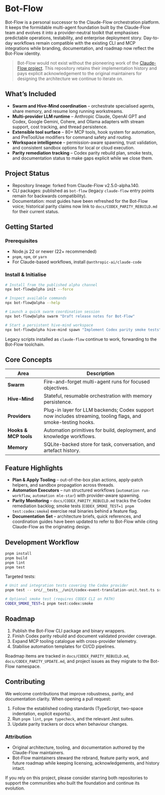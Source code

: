 # Bot-Flow

Bot-Flow is a personal successor to the Claude-Flow orchestration platform. It keeps the formidable multi-agent foundation built by the Claude-Flow team and evolves it into a provider-neutral toolkit that emphasises predictable operations, testability, and enterprise deployment story. Day-to-day workflows remain compatible with the existing CLI and MCP integrations while branding, documentation, and roadmap now reflect the Bot-Flow identity.

> Bot-Flow would not exist without the pioneering work of the [Claude-Flow project](https://github.com/ruvnet/claude-flow). This repository retains their implementation history and pays explicit acknowledgement to the original maintainers for designing the architecture we continue to iterate on.

## What’s Included

- **Swarm and Hive-Mind coordination** – orchestrate specialised agents, share memory, and resume long running workstreams.
- **Multi-provider LLM runtime** – Anthropic Claude, OpenAI GPT and Codex, Google Gemini, Cohere, and Ollama adapters with stream support, cost tracking, and thread persistence.
- **Extensible tool surface** – 80+ MCP tools, hook system for automation, and PreToolUse modifiers for command safety and routing.
- **Workspace intelligence** – permission-aware spawning, trust validation, and consistent sandbox options for local or cloud execution.
- **Parity remediation tracking** – Codex parity rebuild plan, smoke tests, and documentation status to make gaps explicit while we close them.

## Project Status

- Repository lineage: forked from Claude-Flow v2.5.0-alpha.140.
- CLI packages: published as `bot-flow` (legacy `claude-flow` entry points remain for backwards compatibility).
- Documentation: most guides have been refreshed for the Bot-Flow voice; historical parity claims now link to `docs/CODEX_PARITY_REBUILD.md` for their current status.

## Getting Started

### Prerequisites

- Node.js 22 or newer (22+ recommended)
- `pnpm`, `npm`, or `yarn`
- For Claude-based workflows, install `@anthropic-ai/claude-code`

### Install & Initialise

```bash
# Install from the published alpha channel
npx bot-flow@alpha init --force

# Inspect available commands
npx bot-flow@alpha --help

# Launch a quick swarm coordination session
npx bot-flow@alpha swarm "Draft release notes for Bot-Flow"

# Start a persistent hive-mind workspace
npx bot-flow@alpha hive-mind spawn "Implement Codex parity smoke tests" --claude
```

Legacy scripts installed as `claude-flow` continue to work, forwarding to the Bot-Flow toolchain.

## Core Concepts

| Area | Description |
|------|-------------|
| **Swarm** | Fire-and-forget multi-agent runs for focused objectives. |
| **Hive-Mind** | Stateful, resumable orchestration with memory persistence. |
| **Providers** | Plug-in layer for LLM backends; Codex support now includes streaming, tooling flags, and smoke-testing hooks. |
| **Hooks & MCP tools** | Automation primitives for build, deployment, and knowledge workflows. |
| **Memory** | SQLite-backed store for task, conversation, and artefact history. |

## Feature Highlights

- **Plan & Apply Tooling** – out-of-the-box plan actions, apply-patch helpers, and sandbox propagation across threads.
- **Automation Executors** – run structured workflows (`automation run-workflow`, `automation mle-star`) with provider-aware spawning.
- **Parity Monitoring** – `docs/CODEX_PARITY_REBUILD.md` tracks the Codex remediation backlog; smoke tests (`CODEX_SMOKE_TEST=1 pnpm test:codex:smoke`) exercise real binaries behind a feature flag.
- **Documentation Set** – architecture briefs, quick references, and coordination guides have been updated to refer to Bot-Flow while citing Claude-Flow as the originating design.

## Development Workflow

```bash
pnpm install
pnpm build
pnpm lint
pnpm test
```

Targeted tests:

```bash
# Unit and integration tests covering the Codex provider
pnpm test -- src/__tests__/unit/codex-event-translation-unit.test.ts src/__tests__/integration/codex-provider-integration.test.js

# Optional smoke test (requires CODEX CLI on PATH)
CODEX_SMOKE_TEST=1 pnpm test:codex:smoke
```

## Roadmap

1. Publish the Bot-Flow CLI package and binary wrappers.
2. Finish Codex parity rebuild and document validated provider coverage.
3. Expand MCP tooling catalogue with cross-provider telemetry.
4. Stabilise automation templates for CI/CD pipelines.

Roadmap items are tracked in `docs/CODEX_PARITY_REBUILD.md`, `docs/CODEX_PARITY_UPDATE.md`, and project issues as they migrate to the Bot-Flow namespace.

## Contributing

We welcome contributions that improve robustness, parity, and documentation clarity. When opening a pull request:

1. Follow the established coding standards (TypeScript, two-space indentation, explicit exports).
2. Run `pnpm lint`, `pnpm typecheck`, and the relevant Jest suites.
3. Update parity trackers or docs when behaviour changes.

### Attribution

- Original architecture, tooling, and documentation authored by the Claude-Flow maintainers.
- Bot-Flow maintainers steward the rebrand, feature parity work, and future roadmap while keeping licensing, acknowledgements, and history intact.

If you rely on this project, please consider starring both repositories to support the communities who built the foundation and continue its evolution.

